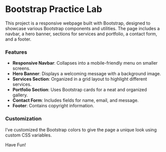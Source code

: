 # Bootstrap Practice Lab

This project is a responsive webpage built with Bootstrap, designed to showcase various Bootstrap components and utilities. The page includes a navbar, a hero banner, sections for services and portfolio, a contact form, and a footer. 

### Features
- **Responsive Navbar**: Collapses into a mobile-friendly menu on smaller screens.
- **Hero Banner**: Displays a welcoming message with a background image.
- **Services Section**: Organized in a grid layout to highlight different services.
- **Portfolio Section**: Uses Bootstrap cards for a neat and organized gallery.
- **Contact Form**: Includes fields for name, email, and message.
- **Footer**: Contains copyright information.

### Customization
I’ve customized the Bootstrap colors to give the page a unique look using custom CSS variables.

Have Fun!
